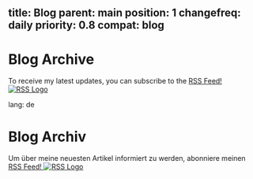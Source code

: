 title: Blog
parent: main
position: 1
changefreq: daily
priority: 0.8
compat: blog
---

# Blog Archive

To receive my latest updates, you can subscribe to the [RSS Feed! ![RSS Logo][logo]][rss]

<!--%
from datetime import datetime
posts = [p for p in pages if "post" in p] # get all blog post pages
posts.sort(key=lambda p: p.get("date"), reverse=True) # sort post pages by date
for p in posts:
    date = datetime.strptime(p.date, "%Y-%m-%d").strftime("%B %d, %Y")
    print "  * **[%s](%s)** - %s" % (p.post, p.url, date) # markdown list item
%-->

 [rss]: rss.xml
 [logo]: img/rss.png

lang: de

# Blog Archiv

Um über meine neuesten Artikel informiert zu werden, abonniere meinen [RSS Feed! ![RSS Logo][logo]][rss]

<!--%
from datetime import datetime
posts = [p for p in pages if "post" in p] # get all blog post pages
posts.sort(key=lambda p: p.get("date"), reverse=True) # sort post pages by date
for p in posts:
    date = datetime.strptime(p.date, "%Y-%m-%d").strftime("%d %B %Y")
    print "  * **[%s](%s)** - %s" % (p.post, p.url, date) # markdown list item
%-->

 [rss]: rss.xml
 [logo]: img/rss.png